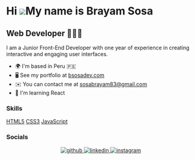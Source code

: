 Hi ![](https://user-images.githubusercontent.com/18350557/176309783-0785949b-9127-417c-8b55-ab5a4333674e.gif)My name is Brayam Sosa
===================================================================================================================================

Web Developer 🤖🧑‍💻
---------------------

I am a Junior Front-End Developer with one year of experience in creating interactive and engaging user interfaces.

* 🌍  I'm based in Peru 🇵🇪
* 🖥️  See my portfolio at [bsosadev.com](http://bsosadev.com)
* ✉️  You can contact me at [sosabrayam83@gmail.com](mailto:sosabrayam83@gmail.com)
* 🧠  I'm learning React

### Skills
[HTML5](https://img.shields.io/badge/HTML5-E34F26.svg?logo=html5&logoColor=white)
[CSS3](https://img.shields.io/badge/CSS3-1572B6.svg?logo=css3&logoColor=white)
[JavaScript](https://img.shields.io/badge/JavaScript-F7DF1E.svg?logo=javascript&logoColor=black)

### Socials
 
<div align="center">
<a href="https://github.com/Bsosadev" target="_blank">
<img src=https://img.shields.io/badge/github-%2324292e.svg?&style=for-the-badge&logo=github&logoColor=white alt=github style="margin-bottom: 5px;" />
</a>
<a href="https://linkedin.com/in/brasl" target="_blank">
<img src=https://img.shields.io/badge/linkedin-%231E77B5.svg?&style=for-the-badge&logo=linkedin&logoColor=white alt=linkedin style="margin-bottom: 5px;" />
</a>
<a href="https://instagram.com/bsosa_dev" target="_blank">
<img src=https://img.shields.io/badge/instagram-%23000000.svg?&style=for-the-badge&logo=instagram&logoColor=white alt=instagram style="margin-bottom: 5px;" />
</a>  
</div>  
